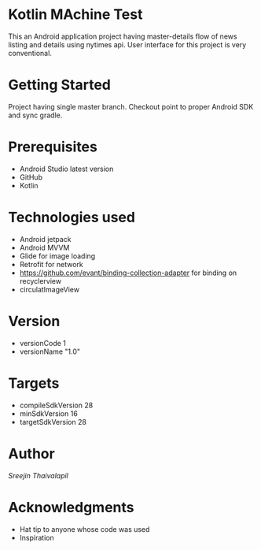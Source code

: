 # Kotlin MAchine Test
This an Android application project having master-details flow of news listing and details using nytimes api. 
User interface for this project is very conventional.

# Getting Started
Project having single master branch. Checkout point to proper Android SDK and sync gradle.

# Prerequisites
- Android Studio latest version
- GitHub
- Kotlin

# Technologies used
- Android jetpack
- Android MVVM
- Glide for image loading
- Retrofit for network
- https://github.com/evant/binding-collection-adapter for binding on recyclerview
- circulatImageView

# Version
- versionCode 1
- versionName "1.0"

# Targets
- compileSdkVersion 28
- minSdkVersion 16
- targetSdkVersion 28

# Author
_Sreejin Thaivalapil_

# Acknowledgments
- Hat tip to anyone whose code was used
- Inspiration
